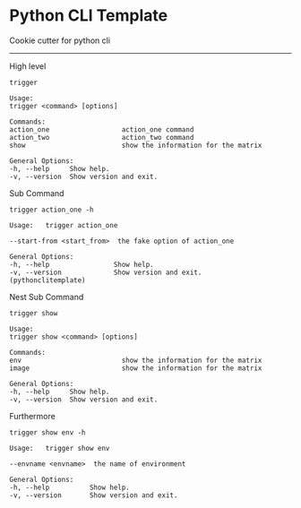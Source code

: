 # Python CLI Template

Cookie cutter for python cli 

-----


High level

    trigger

    Usage:
    trigger <command> [options]

    Commands:
    action_one                  action_one command
    action_two                  action_two command
    show                        show the information for the matrix

    General Options:
    -h, --help     Show help.
    -v, --version  Show version and exit.


Sub Command

    trigger action_one -h

    Usage:   trigger action_one

    --start-from <start_from>  the fake option of action_one

    General Options:
    -h, --help                Show help.
    -v, --version             Show version and exit.
    (pythonclitemplate)


Nest Sub Command

    trigger show

    Usage:
    trigger show <command> [options]

    Commands:
    env                         show the information for the matrix
    image                       show the information for the matrix

    General Options:
    -h, --help     Show help.
    -v, --version  Show version and exit.


Furthermore

    trigger show env -h

    Usage:   trigger show env

    --envname <envname>  the name of environment

    General Options:
    -h, --help          Show help.
    -v, --version       Show version and exit.